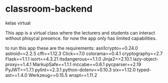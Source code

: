 # classroom-backend
kelas virtual 

This app is a virtual class where the lecturers and students can interact without phisycal presence.
for now the app only has limited capabilities.

to run this app these are the requirements:
asn1crypto==0.24.0
astroid==2.2.5
cffi==1.12.3
Click==7.0
colorama==0.4.1
cryptography==2.7
Flask==1.1.1
isort==4.3.21
itsdangerous==1.1.0
Jinja2==2.10.1
lazy-object-proxy==1.4.1
MarkupSafe==1.1.1
mccabe==0.6.1
pycparser==2.19
PyJWT==1.7.1
pylint==2.3.1
python-dotenv==0.10.3
six==1.12.0
typed-ast==1.4.0
Werkzeug==0.15.5
wrapt==1.11.2
